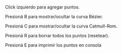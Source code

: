 Click izquierdo para agregar puntos.

Presioná B para mostrar/ocultar la curva Bézier.

Presioná C para mostrar/ocultar la curva Catmull-Rom.

Presioná R para borrar todos los puntos (resetear).

Presioná E para imprimir los puntos en consola